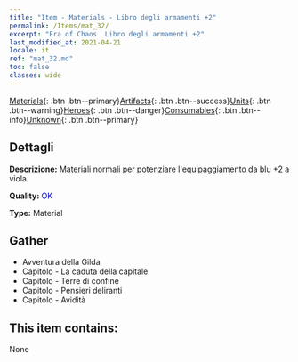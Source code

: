 ```yaml
---
title: "Item - Materials - Libro degli armamenti +2"
permalink: /Items/mat_32/
excerpt: "Era of Chaos  Libro degli armamenti +2"
last_modified_at: 2021-04-21
locale: it
ref: "mat_32.md"
toc: false
classes: wide
---
```

 [Materials](/it/Items/){: .btn .btn--primary}[Artifacts](/it/Items/Artifacts/){: .btn .btn--success}[Units](/it/Items/Units/){: .btn .btn--warning}[Heroes](/it/Items/Heroes/){: .btn .btn--danger}[Consumables](/it/Items/Consumables/){: .btn .btn--info}[Unknown](/it/Items/Unknown/){: .btn .btn--primary}

## Dettagli
 **Descrizione:** Materiali normali per potenziare l'equipaggiamento da blu +2 a viola.

 **Quality:** <span style="color: #0000CD">OK</span>

 **Type:** Material

## Gather

*    Avventura della Gilda 
*    Capitolo - La caduta della capitale 
*    Capitolo - Terre di confine 
*    Capitolo - Pensieri deliranti 
*    Capitolo - Avidità 

## This item contains:

  None

